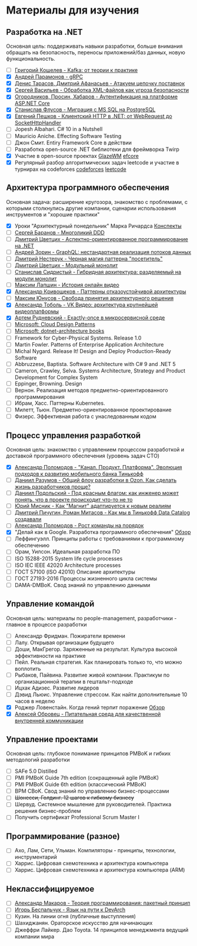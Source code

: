 # Материалы для изучения

## Разработка на .NET

Основная цель: поддерживать навыки разработки, больше внимания обращать на безопасность, переносы приложений/баз данных, новую функциональность.

- [ ] [Григорий Кошелев - Kafka: от теории к практике](https://www.youtube.com/watch?v=ghKnX5fuW5s)
- [x] [Андрей Парамонов - gRPC](https://www.youtube.com/watch?v=y5nLqQPSPBI)
- [X] [Денис Тарасов, Дмитрий Афанасьев - Атакуем цепочку поставнок](https://www.youtube.com/watch?v=v2C_Nu-y_TQ)
- [X] [Сергей Васильев - Обработка XML-файлов как угроза безопасности](https://www.youtube.com/watch?v=7L21g7eedtA)
- [X] [Огородников, Просин, Хабаров - Аутентификация на платформе ASP.NET Core](https://www.youtube.com/watch?v=hFwIAPG6V4I)
- [X] [Станислав Флусов - Миграция с MS SQL на PostgreSQL](https://www.youtube.com/watch?v=3DcCX89Mz78)
- [X] [Евгений Пешков - Клиентский HTTP в .NET: от WebRequest до SocketHttpHandler](https://www.youtube.com/watch?v=YvczsQP1SLM)
- [ ] Jopesh Albahari. C# 10 in a Nutshell
- [ ] Mauricio Aniche. Effecting Software Testing
- [ ] Джон Смит. Entiry Framework Core в действии
- [ ] Разработка open-source .NET библиотеки для фреймворка Twirp
- [X] Участие в open-source проектах [GlazeWM](https://github.com/lars-berger/GlazeWM/pulls?q=is%3Apr+author%3Akuznetsovvj) [efcore](https://github.com/dotnet/efcore/pulls?q=is%3Apr+author%3Akuznetsovvj)
- [X] Регулярный разбор алгоритмических задач leetcode и участие в турнирах на codeforces [codeforces](https://codeforces.com/profile/minm) [leetcode](https://leetcode.com/vjkuznetsov/)

## Архитектура программного обеспечения

Основная задача: расширение кругозора, знакомство с проблемами, с которыми столкнулись другие компании, сценарии использования инструментов и "хорошие практики"

- [X] Уроки "Архитектурный понедельник" Марка Ричардса [Конспекты](https://github.com/kuznetsovvj/education/blob/main/Software%20Architecture%20Monday.md)
- [ ] [Сергей Баранов - Многоликий DDD](https://www.youtube.com/watch?v=2WHarUW0PjI)
- [ ] [Дмитрий Цветцих - Аспектно-ориентированное программирование на .NET](https://www.youtube.com/watch?v=XVJvsqTPeYY)
- [ ] [Андрей Зорин - GraphQL: нестандартная реализация потоков данных](https://www.youtube.com/watch?v=L0caEdAls9g)
- [ ] [Дмитрий Нестерук - Черная магия паттерна "посетитель"](https://www.youtube.com/watch?v=H7TjVnpXA5o)
- [ ] [Дмитрий Цветцих - Модульный монолит](https://www.youtube.com/watch?v=MBZLYQ84ieY)
- [ ] [Станислав Сидристый - Гибридная архитектура: разделяемый на модули монолит](https://conf.ontico.ru/videos/4536828)
- [ ] [Максим Лапшин - История онлайн видео](https://conf.ontico.ru/videos/4536776)
- [X] [Александр Кривощеков - Паттерны отказоустойчивой архитектуры](https://www.youtube.com/watch?v=WWTq-tbZwUE&list=PLH-XmS0lSi_zCq4H_OZrXD509X23xwvao&index=6)
- [ ] [Максим Юнусов - Свобода принятия архитектурного решения](https://www.youtube.com/watch?v=8ueXk66NozU)
- [X] [Александр Тоболь - VK Видео: архитектура крупнейшей видеоплатформы](https://www.youtube.com/watch?v=8ICxQ-UPVn0&list=PLH-XmS0lSi_zCq4H_OZrXD509X23xwvao&index=3)
- [X] [Артем Рудневский - Exactly-once в микросервисной среде](https://www.youtube.com/watch?v=SKR1FK6qkZk)
- [ ] [Microsoft: Cloud Design Patterns](https://docs.microsoft.com/en-us/azure/architecture/patterns/)
- [ ] [Microsoft: dotnet-architecture books](https://github.com/dotnet-architecture/eShopOnContainers/wiki/eBooks)
- [ ] Framework for Cyber-Physical Systems. Release 1.0
- [ ] Martin Fowler. Patterns of Enterprise Application Architecture
- [ ] Michal Nygard. Release It! Design and Deploy Production-Ready Software
- [ ] Abbruzzese, Baptista. Software Architecture with C# 9 and .NET 5
- [ ] Cameron, Crawley, Selva. Systems Architecture, Strategy and Product Development for Complex System
- [ ] Eppinger, Browning. Design
- [ ] Вернон. Реализация методов предметно-ориентированного программирования
- [ ] Ибрам, Хасс. Паттерны Kubernetes.
- [ ] Милетт, Тьюн. Предметно-ориентированное проектирование
- [ ] Физерс. Эффективная работа с унаследованным кодом

## Процесс управления разработкой

Основная цель: знакомство с управлением процессом разработкой и доставкой программного обеспечения (уровень задач CTO)

- [X] [Александр Поломодов - "Канал. Продукт. Платформа". Эволюция подходов к развитию мобильного банка Тинькофф](https://conf.ontico.ru/videos/4536831)
- [ ] [Даниил Разумов - Общий флоу разработки в Ozon. Как сделать жизнь разработчиков проще?](https://conf.ontico.ru/videos/4536853)
- [ ] [Даниил Подольский - Под красным флагом: как инженер может понять, что в проекте происходит что-то не то](https://conf.ontico.ru/videos/4536805)
- [ ] [Юрий Мисник - Как "Магнит" адаптируется к новым реалиям](https://conf.ontico.ru/videos/4380398)
- [ ] [Дмитрий Пичугин, Роман Митасов - Как мы в Тинькофф Data Catalog создавали](https://conf.ontico.ru/videos/4380330)
- [ ] [Александр Поломодов - Рост команды на порядок](https://www.youtube.com/watch?v=UUnM8_-PXt0)
- [x] "Делай как в Google. Разработка программного обеспечения" [Обзор](https://vk.com/miyau?w=wall602216_2278%2Fall)
- [ ] Леффингуэлл. Принципы работы с требованиями к программному обеспечению
- [ ] Орам, Уилсон. Идеальная разработка ПО
- [ ] ISO 15288-2015 System life cycle processes
- [ ] ISO IEC IEEE 42020 Architecture processes
- [ ] ГОСТ 57100 (ISO 42010) Описание архитектуры
- [ ] ГОСТ 27193-2016 Процессы жизненного цикла системы
- [ ] DAMA-DMBoK. Свод знаний по управлению данными

## Управление командой

Основная цель: материалы по people-management, разработчики - главное в процессе разработки

- [ ] Александр Фридман. Пожиратели времени
- [ ] Лалу. Открывая организации будущего
- [ ] Доши, МакГрегор. Заряженные на результат. Культура высокой эффективности на практике
- [ ] Пейл. Реальная стратегия. Как планировать только то, что можно воплотить
- [ ] Рыбаков, Пайвина. Развитие живой компании. Практикум по организационной терапии в гештальт-подходе
- [ ] Ицхак Адизес. Развитие лидеров
- [ ] Дэвид Льюис. Управление стрессом. Как найти дополнительные 10 часов в неделю
- [X] Роджер Ловенстайн. Когда гений терпит поражение [Обзор](https://vk.com/miyau?w=wall602216_2280%2Fall)
- [X] [Алексей Обровец - Питательная среда для качественной внутренней коммуникации](https://www.youtube.com/watch?v=DxgFO9E1Hn8&list=PL_L_HiHe5k_2sEh1wpJUQoEoTDjqralLV&index=4)

## Управление проектами

Основная цель: глубокое понимание принципов PMBoK и гибких методологий разработки

- [ ] SAFe 5.0 Distilled
- [ ] PMI PMBoK Guide 7th edition (сокращенный agile PMBoK)
- [ ] PMI PMBoK Guide 6th edition (классический PMBoK)
- [ ] BPM CBoK. Свод знаний по управлению бизнес-процессами
- [ ] ~~Шонесси, Голдинг. 12 шагов к гибкому бизнесу~~
- [ ] Шервуд. Системное мышление для руководителей. Практика решения бизнес-проблем
- [ ] Получить сертификат Professional Scrum Master I

## Программирование (разное)

- [ ] Ахо, Лам, Сети, Ульман. Компиляторы - принципы, технологии, инструментарий
- [ ] Харрис. Цифровая схемотехника и архитектура компьютера
- [ ] Харрис. Цифровая схемотехника и архитектура компьютера (ARM)

## Неклассифицируемое

- [ ] [Александр Макаров - Теория программирования: пакетный принцип](https://www.youtube.com/watch?v=esGaBY-LVlo)
- [ ] [Игорь Беспальчук - Язык на пути к DevArch](https://www.youtube.com/watch?v=3QvzlFIuepQ)
- [ ] Кузин. На линии огня (публичные выступления)
- [ ] Шахиджанян. Ораторское искусство для начинающих
- [ ] Джеффри Лайкер. Дао Toyota. 14 принципов менеджмента ведущий компании мира
